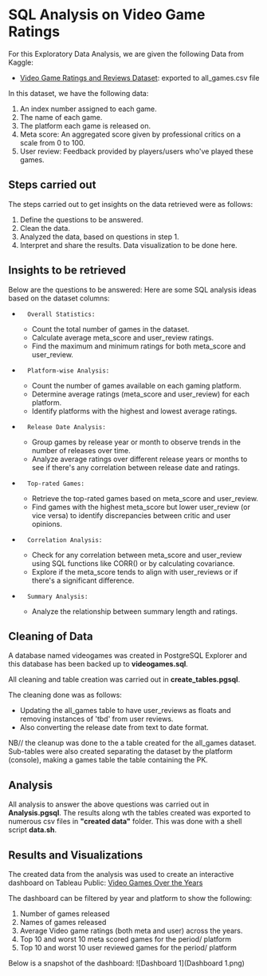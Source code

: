 # SQL Analysis on Video Game Ratings

For this Exploratory Data Analysis, we are given the following Data from Kaggle:
* [Video Game Ratings and Reviews Dataset](https://www.kaggle.com/datasets/thedevastator/video-game-ratings-and-reviews-dataset): exported to all_games.csv file

In this dataset, we have the following data:
1. An index number assigned to each game.
2. The name of each game.
3. The platform each game is released on.
4. Meta score: An aggregated score given by professional critics on a scale from 0 to 100.
5. User review: Feedback provided by players/users who've played these games.

## Steps carried out
The steps carried out to get insights on the data retrieved were as follows:
1. Define the questions to be answered.
2. Clean the data.
3. Analyzed the data, based on questions in step 1.
4. Interpret and share the results. Data visualization to be done here.

## Insights to be retrieved
Below are the questions to be answered:
Here are some SQL analysis ideas based on the dataset columns:
* 		Overall Statistics:
    * Count the total number of games in the dataset.
    * Calculate average meta_score and user_review ratings.
    * Find the maximum and minimum ratings for both meta_score and user_review.
* 		Platform-wise Analysis:
    * Count the number of games available on each gaming platform.
    * Determine average ratings (meta_score and user_review) for each platform.
    * Identify platforms with the highest and lowest average ratings.
* 		Release Date Analysis:
    * Group games by release year or month to observe trends in the number of releases over time.
    * Analyze average ratings over different release years or months to see if there's any correlation between release date and ratings.
* 		Top-rated Games:
    * Retrieve the top-rated games based on meta_score and user_review.
    * Find games with the highest meta_score but lower user_review (or vice versa) to identify discrepancies between critic and user opinions.
* 		Correlation Analysis:
    * Check for any correlation between meta_score and user_review using SQL functions like CORR() or by calculating covariance.
    * Explore if the meta_score tends to align with user_reviews or if there's a significant difference.
* 		Summary Analysis:
    * Analyze the relationship between summary length and ratings.

## Cleaning of Data
A database named videogames was created in PostgreSQL Explorer and this database has been backed up to **videogames.sql**.

All cleaning and table creation was carried out in **create_tables.pgsql**.

The cleaning done was as follows:
- Updating the all_games table to have user_reviews as floats and removing instances of 'tbd' from user reviews.
- Also converting the release date from text to date format.

NB// the cleanup was done to the a table created for the all_games dataset. Sub-tables were also created separating the dataset by the platform (console), making a games table the table containing the PK.

## Analysis
All analysis to answer the above questions was carried out in **Analysis.pgsql**.
The results along wth the tables created was exported to numerous csv files in **"created data"** folder.
This was done with a shell script **data.sh**.

## Results and Visualizations
The created data from the analysis was used to create an interactive dashboard on Tableau Public:
[Video Games Over the Years](https://public.tableau.com/app/profile/melvin.quashie/viz/VideoGamesOvertheYears/Dashboard1)

The dashboard can be filtered by year and platform to show the following:
1. Number of games released
2. Names of games released
3. Average Video game ratings (both meta and user) across the years.
4. Top 10 and worst 10 meta scored games for the period/ platform
5. Top 10 and worst 10 user reviewed games for the period/ platform

Below is a snapshot of the dashboard:
![Dashboard 1](Dashboard 1.png)


